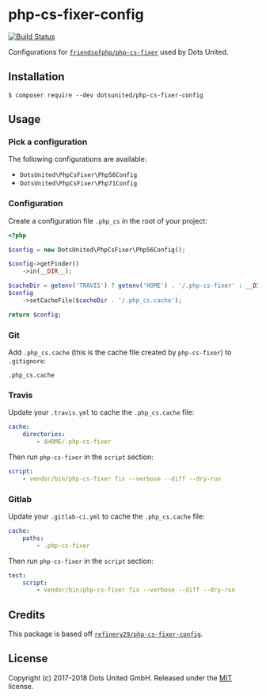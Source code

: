 php-cs-fixer-config
===================

[![Build Status](https://travis-ci.org/dotsunited/php-cs-fixer-config.svg?branch=master)](https://travis-ci.org/dotsunited/php-cs-fixer-config)

Configurations for [`friendsofphp/php-cs-fixer`](http://github.com/FriendsOfPHP/PHP-CS-Fixer)
used by Dots United.

## Installation

```
$ composer require --dev dotsunited/php-cs-fixer-config
```

## Usage

### Pick a configuration

The following configurations are available:

* `DotsUnited\PhpCsFixer\Php56Config`
* `DotsUnited\PhpCsFixer\Php71Config`

### Configuration

Create a configuration file `.php_cs` in the root of your project:

```php
<?php

$config = new DotsUnited\PhpCsFixer\Php56Config();

$config->getFinder()
    ->in(__DIR__);

$cacheDir = getenv('TRAVIS') ? getenv('HOME') . '/.php-cs-fixer' : __DIR__;
$config
    ->setCacheFile($cacheDir . '/.php_cs.cache');

return $config;
```

### Git

Add `.php_cs.cache` (this is the cache file created by `php-cs-fixer`) to `.gitignore`:

```
.php_cs.cache
```

### Travis

Update your `.travis.yml` to cache the `.php_cs.cache` file:

```yml
cache:
    directories:
        - $HOME/.php-cs-fixer
```

Then run `php-cs-fixer` in the `script` section:

```yml
script:
    - vendor/bin/php-cs-fixer fix --verbose --diff --dry-run
```


### Gitlab

Update your `.gitlab-ci.yml` to cache the `.php_cs.cache` file:

```yml
cache:
    paths:
        - .php-cs-fixer
```

Then run `php-cs-fixer` in the `script` section:

```yml
test:
    script:
        - vendor/bin/php-cs-fixer fix --verbose --diff --dry-run
```

## Credits

This package is based off
[`refinery29/php-cs-fixer-config`](https://github.com/refinery29/php-cs-fixer-config/).

License
-------

Copyright (c) 2017-2018 Dots United GmbH.
Released under the [MIT](LICENSE) license.
